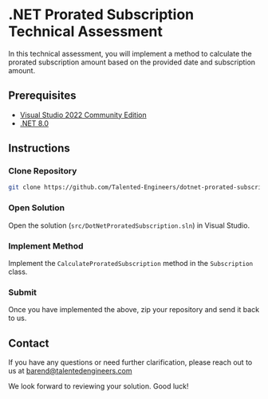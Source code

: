# .NET Prorated Subscription Technical Assessment

In this technical assessment, you will implement a method to calculate the prorated subscription amount based on the provided date and subscription amount.

## Prerequisites

* [Visual Studio 2022 Community Edition](https://visualstudio.microsoft.com/vs/community)
* [.NET 8.0](https://dotnet.microsoft.com/en-us/download/dotnet/8.0)

## Instructions

### Clone Repository

```bash
git clone https://github.com/Talented-Engineers/dotnet-prorated-subscription-public
```

### Open Solution

Open the solution (`src/DotNetProratedSubscription.sln`) in Visual Studio.

### Implement Method

Implement the `CalculateProratedSubscription` method in the `Subscription` class.

### Submit

Once you have implemented the above, zip your repository and send it back to us.

## Contact

If you have any questions or need further clarification, please reach out to us at barend@talentedengineers.com

We look forward to reviewing your solution. Good luck!
